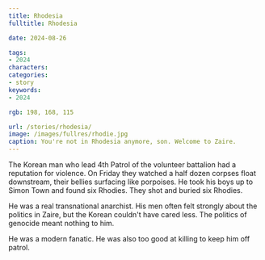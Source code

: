 ```yaml
---
title: Rhodesia
fulltitle: Rhodesia

date: 2024-08-26

tags:
- 2024
characters:
categories:
- story
keywords:
- 2024

rgb: 198, 168, 115

url: /stories/rhodesia/
image: /images/fullres/rhodie.jpg
caption: You're not in Rhodesia anymore, son. Welcome to Zaire.
---
```

The Korean man who lead 4th Patrol of the volunteer battalion had a reputation for violence. On Friday they watched a half dozen corpses float downstream, their bellies surfacing like porpoises. He took his boys up to Simon Town and found six Rhodies. They shot and buried six Rhodies.

He was a real transnational anarchist. His men often felt strongly about the politics in Zaire, but the Korean couldn't have cared less. The politics of genocide meant nothing to him.

He was a modern fanatic. He was also too good at killing to keep him off patrol.